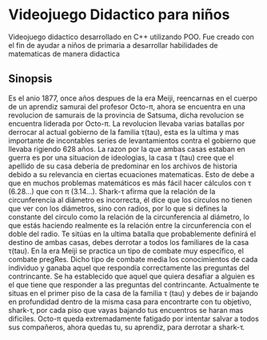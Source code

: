 # Videojuego Didactico para niños
Videojuego didactico desarrollado en C++ utilizando POO. Fue creado con el fin de ayudar a niños de primaria a desarrollar habilidades de matematicas de manera didactica

## Sinopsis
Es el anio 1877, once años despues de la era Meiji, reencarnas en el cuerpo de un aprendiz samurai del profesor Octo-π, ahora se encuentra en una revolucion de samurais de la provincia de Satsuma, dicha revolucion se encuentra liderada por Octo-π. La revolucion llevaba varias batallas por derrocar al actual gobierno de la familia τ(tau), esta es la ultima y mas importante de incontables series de levantamientos contra el gobierno que llevaba rigiendo 628 años. La razon por la que ambas casas estaban en guerra es por una situacion de ideologias, la casa τ (tau) cree que el apellido de su casa deberia de predominar en los archivos de historia debido a su relevancia en ciertas ecuaciones matematicas. Esto de debe a que en muchos problemas matemáticos es más fácil hacer cálculos con τ (6.28…) que con π (3.14…). Shark-τ afirma que la relación de la circunferencia al diámetro es incorrecta, él dice que los círculos no tienen que ver con los diámetros, sino con radios, por lo que si defines la constante del circulo como la relación de la circunferencia al diámetro, lo que estás haciendo realmente es la relación entre la circunferencia con el doble del radio. Te sitúas en la ultima batalla que probablemente definirá el destino de ambas casas, debes derrotar a todos los familiares de la casa τ(tau). En la era Meiji se practica un tipo de combate muy específico, el combate  pregRes. Dicho tipo de combate media los conocimientos de cada individuo y ganaba aquel que respondía correctamente las preguntas del contrincante. Se ha establecido que aquel que quiera desafiar a alguien es el que tiene que responder a las preguntas del contrincante. Actualmente te situas en el primer piso de la casa de la familia τ (tau) y debes de ir bajando en profundidad dentro de la misma casa para encontrarte con tu objetivo, shark-τ, por cada piso que vayas bajando tus encuentros se haran mas dificiles. Octo-π queda extremadamente fatigado por intentar salvar a todos sus compañeros, ahora quedas tu, su aprendiz, para derrotar a shark-τ.
